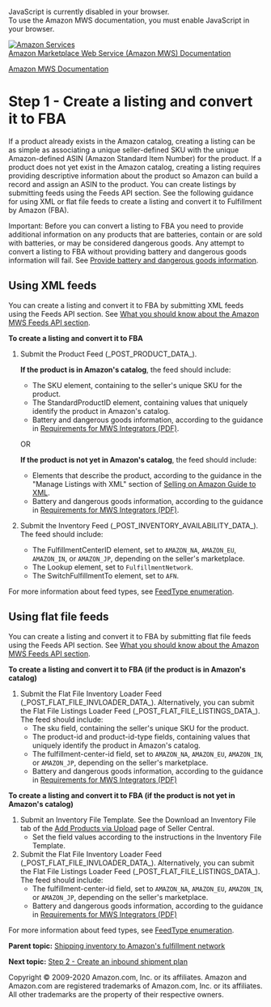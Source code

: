 <div id="MWSDX_noscript">

JavaScript is currently disabled in your browser.  
To use the Amazon MWS documentation, you must enable JavaScript in your
browser.

</div>

<div id="MWSDX_divtop">

[![Amazon
Services](https://images-na.ssl-images-amazon.com/images/G/08/mwsportal/fr_FR/amazonservices.gif "Amazon Services")](http://services.amazon.fr)  
<span id="MWSDX_titlebar">[Amazon Marketplace Web Service (Amazon MWS)
Documentation](https://developer.amazonservices.fr/gp/mws/docs.html)</span>

</div>

<div id="MWSDX_divbottom">

<div id="MWSDX_divleft">

<div id="MWSDX_toc">

</div>

</div>

<div id="MWSDX_divright">

<div id="MWSDX_content">

<span id="MWSDX_breadcrumbs">[Amazon MWS
Documentation](https://developer.amazonservices.fr/gp/mws/docs.html)</span>

Step 1 - Create a listing and convert it to FBA
===============================================

<div class="body conbody">

<div class="section">

<span class="ph">If a product already exists in the Amazon catalog,
creating a listing can be as simple as associating a unique
seller-defined SKU with the unique Amazon-defined ASIN (Amazon Standard
Item Number) for the product. If a product does not yet exist in the
Amazon catalog, creating a listing requires providing descriptive
information about the product so Amazon can build a record and assign an
ASIN to the product. You can create listings by submitting feeds using
the <span class="ph">Feeds API section</span>.</span> See the following
guidance for using XML or flat file feeds to create a listing and
convert it to <span class="ph">Fulfillment by Amazon (FBA)</span>.

<div class="note important">

<span class="importanttitle">Important:</span> Before you can convert a
listing to <span class="ph">FBA</span> you need to provide additional
information on any products that are batteries, contain or are sold with
batteries, or may be considered dangerous goods. Any attempt to convert
a listing to <span class="ph">FBA</span> without providing battery and
dangerous goods information will fail. See
<a href="FBAGuide_ProvideBatteryAndDgInfo.md#FBAGuide_ProvideBatteryAndDgInfo" class="xref">Provide battery and dangerous goods information</a>.

</div>

</div>

<div class="section">

Using XML feeds
---------------

You can create a listing and convert it to <span class="ph">FBA</span>
by submitting XML feeds using the <span class="ph">Feeds API
section</span>. See
<a href="../feeds/Feeds_Overview.md" class="xref">What you should know about the Amazon MWS Feeds API section</a>.

**To create a listing and convert it to <span class="ph">FBA</span>**

1.  Submit the Product Feed (\_POST\_PRODUCT\_DATA\_).

    **If the product is in Amazon's catalog**, the feed should include:

    -   The <span class="keyword parmname">SKU</span> element,
        containing to the seller's unique SKU for the product.
    -   The <span class="keyword parmname">StandardProductID</span>
        element, containing values that uniquely identify the product in
        Amazon's catalog.
    -   Battery and dangerous goods information, according to the
        guidance in
        <a href="https://images-na.ssl-images-amazon.com/images/G/01/rainier/help/xsd/release_4_1/MWSDangerousGoodsAttributesConditionalRequirementsOct182017.pdf" class="xref">Requirements for MWS Integrators (PDF)</a>.

    OR

    **If the product is not yet in Amazon's catalog**, the feed should
    include:

    -   Elements that describe the product, according to the guidance in
        the "Manage Listings with XML" section of
        <a href="https://images-na.ssl-images-amazon.com/images/G/01/rainier/help/XML_Documentation_Intl._V324496426_.pdf" class="xref">Selling on Amazon Guide to XML</a>.
    -   Battery and dangerous goods information, according to the
        guidance in
        <a href="https://images-na.ssl-images-amazon.com/images/G/01/rainier/help/xsd/release_4_1/MWSDangerousGoodsAttributesConditionalRequirementsOct182017.pdf" class="xref">Requirements for MWS Integrators (PDF)</a>.

2.  Submit the Inventory Feed (\_POST\_INVENTORY\_AVAILABILITY\_DATA\_).
    The feed should include:
    -   The <span class="keyword parmname">FulfillmentCenterID</span>
        element, set to `AMAZON_NA`, `AMAZON_EU`, `AMAZON_IN`, or
        `AMAZON_JP`, depending on the seller's marketplace.
    -   The <span class="keyword parmname">Lookup</span> element, set to
        `FulfillmentNetwork`.
    -   The <span class="keyword parmname">SwitchFulfillmentTo</span>
        element, set to `AFN`.

For more information about feed types, see
<a href="../feeds/Feeds_FeedType.md" class="xref">FeedType enumeration</a>.

</div>

<div class="section">

Using flat file feeds
---------------------

You can create a listing and convert it to <span class="ph">FBA</span>
by submitting flat file feeds using the <span class="ph">Feeds API
section</span>. See
<a href="../feeds/Feeds_Overview.md" class="xref">What you should know about the Amazon MWS Feeds API section</a>.

**To create a listing and convert it to <span class="ph">FBA</span> (if
the product is in Amazon's catalog)**

1.  Submit the Flat File Inventory Loader Feed
    (\_POST\_FLAT\_FILE\_INVLOADER\_DATA\_). Alternatively, you can
    submit the Flat File Listings Loader Feed
    (\_POST\_FLAT\_FILE\_LISTINGS\_DATA\_). The feed should include:
    -   The <span class="keyword parmname">sku</span> field, containing
        the seller's unique SKU for the product.
    -   The <span class="keyword parmname">product-id</span> and <span
        class="keyword parmname">product-id-type</span> fields,
        containing values that uniquely identify the product in Amazon's
        catalog.
    -   The <span class="keyword parmname">fulfillment-center-id</span>
        field, set to `AMAZON_NA`, `AMAZON_EU`, `AMAZON_IN`, or
        `AMAZON_JP`, depending on the seller's marketplace.
    -   Battery and dangerous goods information, according to the
        guidance in
        <a href="https://images-na.ssl-images-amazon.com/images/G/01/rainier/help/xsd/release_4_1/MWSDangerousGoodsAttributesConditionalRequirementsOct182017.pdf" class="xref">Requirements for MWS Integrators (PDF)</a>

**To create a listing and convert it to <span class="ph">FBA</span> (if
the product is not yet in Amazon's catalog)**

1.  Submit an Inventory File Template. See the <span
    class="ph uicontrol">Download an Inventory File</span> tab of the
    <a href="https://sellercentral-europe.amazon.com/listing/download" class="xref">Add Products via Upload</a>
    page of Seller Central.
    -   Set the field values according to the instructions in the
        Inventory File Template.
2.  Submit the Flat File Inventory Loader Feed
    (\_POST\_FLAT\_FILE\_INVLOADER\_DATA\_). Alternatively, you can
    submit the Flat File Listings Loader Feed
    (\_POST\_FLAT\_FILE\_LISTINGS\_DATA\_). The feed should include:
    -   The <span class="keyword parmname">fulfillment-center-id</span>
        field, set to `AMAZON_NA`, `AMAZON_EU`, `AMAZON_IN`, or
        `AMAZON_JP`, depending on the seller's marketplace.
    -   Battery and dangerous goods information, according to the
        guidance in
        <a href="https://images-na.ssl-images-amazon.com/images/G/01/rainier/help/xsd/release_4_1/MWSDangerousGoodsAttributesConditionalRequirementsOct182017.pdf" class="xref">Requirements for MWS Integrators (PDF)</a>

For more information about feed types, see
<a href="../feeds/Feeds_FeedType.md" class="xref">FeedType enumeration</a>.

</div>

</div>

<div class="related-links">

<div class="familylinks">

<div class="parentlink">

**Parent topic:**
<a href="../fba_guide/FBAGuide_ShipInventoryToAFN.md" class="link">Shipping inventory to Amazon's fulfillment network</a>

</div>

<div class="nextlink">

**Next topic:**
<a href="../fba_guide/FBAGuide_CreateInShipPlan.md" class="link">Step 2 - Create an inbound shipment plan</a>

</div>

</div>

</div>

<div id="MWSDX_footer">

Copyright © 2009-2020 Amazon.com, Inc. or its affiliates. Amazon and
Amazon.com are registered trademarks of Amazon.com, Inc. or its
affiliates. All other trademarks are the property of their respective
owners.

</div>

</div>

</div>

<div style="clear: both;">

</div>

</div>
